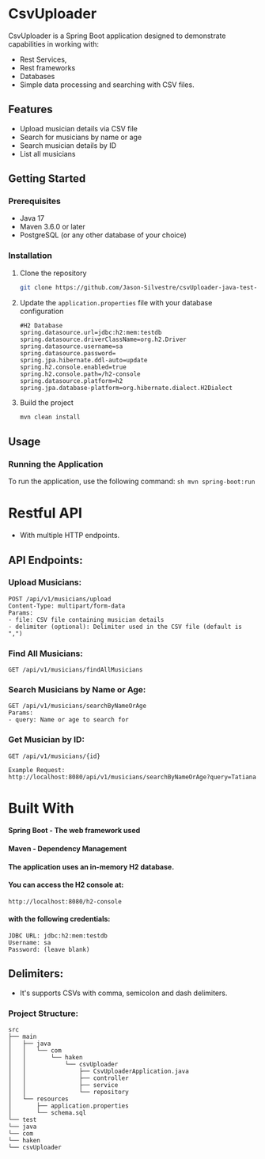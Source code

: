 
# CsvUploader

CsvUploader is a Spring Boot application designed to demonstrate capabilities in working with:

 - Rest Services,
 - Rest frameworks
 - Databases
 - Simple data processing and searching with CSV files.

## Features
- Upload musician details via CSV file
- Search for musicians by name or age
- Search musician details by ID
- List all musicians

## Getting Started

### Prerequisites
- Java 17
- Maven 3.6.0 or later
- PostgreSQL (or any other database of your choice)

### Installation

1. Clone the repository
    ```sh
    git clone https://github.com/Jason-Silvestre/csvUploader-java-test-task1.git
    ```

2. Update the `application.properties` file with your database configuration
    ```properties
    #H2 Database
    spring.datasource.url=jdbc:h2:mem:testdb
    spring.datasource.driverClassName=org.h2.Driver
    spring.datasource.username=sa
    spring.datasource.password=
    spring.jpa.hibernate.ddl-auto=update
    spring.h2.console.enabled=true
    spring.h2.console.path=/h2-console
    spring.datasource.platform=h2
    spring.jpa.database-platform=org.hibernate.dialect.H2Dialect
    ```

3. Build the project
    ```sh
    mvn clean install
    ```
## Usage

### Running the Application
To run the application, use the following command:
    ```sh
        mvn spring-boot:run
    ```
# Restful API
- With multiple HTTP endpoints.

## API Endpoints:
### Upload Musicians:
    POST /api/v1/musicians/upload
    Content-Type: multipart/form-data
    Params:
    - file: CSV file containing musician details
    - delimiter (optional): Delimiter used in the CSV file (default is ",")

### Find All Musicians:
    GET /api/v1/musicians/findAllMusicians

### Search Musicians by Name or Age:
    GET /api/v1/musicians/searchByNameOrAge
    Params:
    - query: Name or age to search for

### Get Musician by ID:
    GET /api/v1/musicians/{id}
    
    Example Request:
    http://localhost:8080/api/v1/musicians/searchByNameOrAge?query=Tatiana

#   Built With
#### Spring Boot - The web framework used
#### Maven - Dependency Management
#### The application uses an in-memory H2 database.

####  You can access the H2 console at:
    http://localhost:8080/h2-console

#### with the following credentials:
    JDBC URL: jdbc:h2:mem:testdb
    Username: sa
    Password: (leave blank)

## Delimiters:
- It's supports CSVs with comma, semicolon and dash delimiters.

### Project Structure:

    src
    ├── main
    │   ├── java
    │   │   └── com
    │   │       └── haken
    │   │           └── csvUploader
    │   │               ├── CsvUploaderApplication.java
    │   │               ├── controller
    │   │               ├── service
    │   │               └── repository
    │   └── resources
    │       ├── application.properties
    │       └── schema.sql
    └── test
    └── java
    └── com
    └── haken
    └── csvUploader






